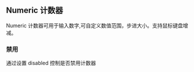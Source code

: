 <div class="demo-header">
<p class="overviewicon">
  <span class="wapi-form-numeric"/>
</p>

## Numeric 计数器

<nova-uxlink widget-name="Numeric"></nova-uxlink>

Numeric 计数器可用于输入数字,可自定义数值范围，步进大小。支持鼠标键盘增减。

</div>

### 禁用

通过设置 disabled 控制是否禁用计数器

<nova-demo-view link="numeric/dynamic-disabled.vue"></nova-demo-view>

<br />
